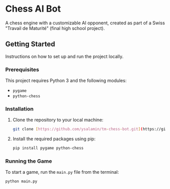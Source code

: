 # Chess AI Bot

A chess engine with a customizable AI opponent, created as part of a Swiss "Travail de Maturité" (final high school project).



## Getting Started

Instructions on how to set up and run the project locally.

### Prerequisites

This project requires Python 3 and the following modules:
* `pygame`
* `python-chess`

### Installation

1.  Clone the repository to your local machine:
    ```bash
    git clone [https://github.com/ysalamin/tm-chess-bot.git](https://github.com/ysalamin/tm-chess-bot.git)
    ```
2.  Install the required packages using pip:
    ```bash
    pip install pygame python-chess
    ```

### Running the Game

To start a game, run the `main.py` file from the terminal:
```bash
python main.py
